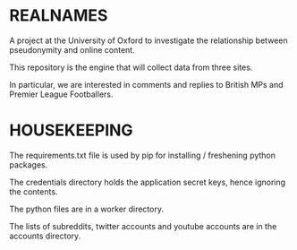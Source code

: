 REALNAMES
=========

A project at the University of Oxford to investigate the relationship between pseudonymity and online content.

This repository is the  engine that will collect data from three sites. 

In particular, we are interested in comments and replies to British MPs and Premier League Footballers. 

HOUSEKEEPING 
============
The requirements.txt file is used by pip for installing / freshening python packages. 

The credentials directory holds the application secret keys, hence ignoring the contents.

The python files are in a worker directory. 

The lists of subreddits, twitter accounts and youtube accounts are in the accounts directory. 
